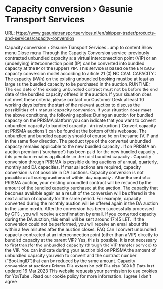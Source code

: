 # Capacity conversion › Gasunie Transport Services

URL: https://www.gasunietransportservices.nl/en/shipper-trader/products-and-services/capacity-conversion

Capacity conversion › Gasunie Transport Services
Jump to content
Show menu
Close menu
Through the
Capacity
Conversion service, previously contracted unbundled
capacity
at a virtual
interconnection point
(VIP) or an (underlying)
interconnection point
(IP) can be converted into bundled
capacity
at the IP or the (upper) VIP.
This service is based on the
ENTSOG capacity conversion model
according to article 21 (3) NC CAM.
CAPACITY
: The
capacity
(kWh) on      the existing unbundled booking must be at least as large as the bundled
capacity
to be purchased in the auction.
RUNTIME: The
end date
of      the existing unbundled contract must not be before the
end date
of the      bundled
capacity
offered in the auction.
If your situation does not meet these criteria, please contact our
Customer Desk
at least 10 working days before the start of the relevant auction to discuss the possibilities of a manual
capacity
conversion.
If your situation does meet the above conditions, the following applies:
During an auction for bundled
capacity
on the PRISMA platform you can indicate that you want to convert unbundled
capacity
to bundled
capacity
. An instruction ('Convert
capacity
at PRISMA auctions') can be found at the bottom of this webpage.
The unbundled and bundled
capacity
should of course be on the same (V)IP and in the same flow direction. The product type of the converted unbundled
capacity
remains applicable to the new bundled
capacity
. If on PRISMA an auction premium ('surcharge') has been paid for the new bundled
capacity
, this premium remains applicable on the total bundled
capacity
.
Capacity
conversion through PRISMA is possible during auctions of annual, quarterly, monthly and DA capacities. If manual actions are required,
capacity
conversion is not possible in DA auctions.
Capacity
conversion is not possible at all during auctions of within-day
capacity
.
After the end of a PRISMA auction, your existing unbundled contract will be reduced by the amount of the bundled
capacity
purchased at the auction. The
capacity
that becomes available again as a result of the conversion will be offered in the next auction of
capacity
for the same period. For example,
capacity
converted during the monthly auction will be offered again in the DA auction in the same month.
After the conversion has been successfully processed by
GTS
, you will receive a
confirmation
by email. If you converted
capacity
during the DA auction, this email will be sent around 17:45 LET.  If the conversion could not be performed, you will receive an email about this within a few minutes after the auction closes.
FAQ
Can I convert unbundled capacity contracted at an interconnection point (other than a VIP) directly to bundled capacity at the parent VIP?
Yes, this is possible. It is not necessary to first transfer the unbundled
capacity
(through the VIP transfer service) to the VIP. You can indicate during your auction bid on PRISMA the amount of unbundled
capacity
you wish to convert and the contract number (“BookingID”)that can be reduced by the same amount.
Capacity conversion at auctions Prisma
File extension
pdf
File size
389 kB
Date last updated
16 Mar 2023
This website requests your permission to use cookies for
YouTube
. Read our
cookie policy
for more information.
I agree
I don't agree
